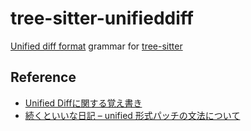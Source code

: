 # tree-sitter-unifieddiff

[Unified diff format](https://www.gnu.org/software/diffutils/manual/diffutils.html#Unified-Format) grammar for [tree-sitter](https://github.com/tree-sitter/tree-sitter)

## Reference

* [Unified Diffに関する覚え書き](https://zenn.dev/kuu/articles/unified_diff_memo_20221210)
* [続くといいな日記 – unified 形式パッチの文法について](https://mizunashi-mana.github.io/blog/posts/2019/04/about-unified-diff-style/)
